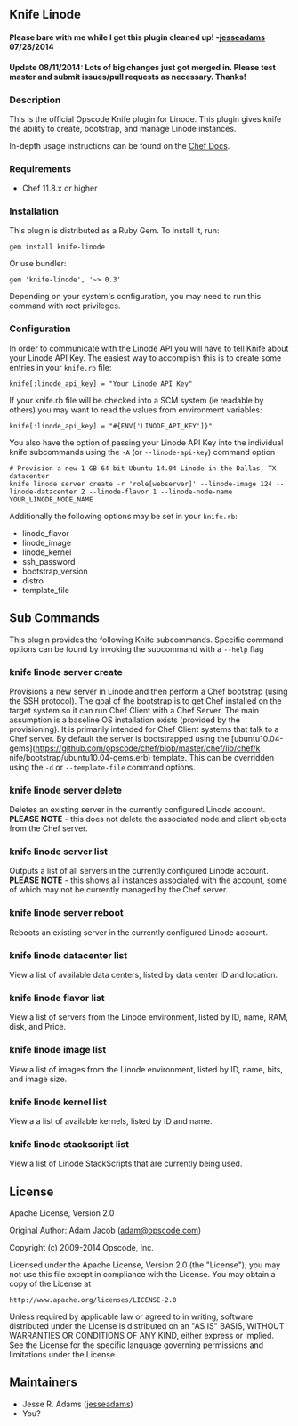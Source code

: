 ## Knife Linode

#### Please bare with me while I get this plugin cleaned up! -[jesseadams](https://github.com/jesseadams) 07/28/2014
#### Update 08/11/2014: Lots of big changes just got merged in. Please test master and submit issues/pull requests as necessary. Thanks!

### Description

This is the official Opscode Knife plugin for Linode. This plugin gives knife
the ability to create, bootstrap, and manage Linode instances.

In-depth usage instructions can be found on the [Chef Docs](http://docs.opscode.com/plugin_knife_linode.html).

### Requirements

* Chef 11.8.x or higher

### Installation

This plugin is distributed as a Ruby Gem. To install it, run:

    gem install knife-linode

Or use bundler:

    gem 'knife-linode', '~> 0.3'

Depending on your system's configuration, you may need to run this command
with root privileges.

### Configuration

In order to communicate with the Linode API you will have to tell Knife about
your Linode API Key.  The easiest way to accomplish this is to create some
entries in your `knife.rb` file:

    knife[:linode_api_key] = "Your Linode API Key"

If your knife.rb file will be checked into a SCM system (ie readable by
others) you may want to read the values from environment variables:

    knife[:linode_api_key] = "#{ENV['LINODE_API_KEY']}"

You also have the option of passing your Linode API Key into the individual
knife subcommands using the `-A` (or `--linode-api-key`) command option

    # Provision a new 1 GB 64 bit Ubuntu 14.04 Linode in the Dallas, TX datacenter
    knife linode server create -r 'role[webserver]' --linode-image 124 --linode-datacenter 2 --linode-flavor 1 --linode-node-name YOUR_LINODE_NODE_NAME

Additionally the following options may be set in your `knife.rb`:

*   linode_flavor
*   linode_image
*   linode_kernel
*   ssh_password
*   bootstrap_version
*   distro
*   template_file

## Sub Commands

This plugin provides the following Knife subcommands.  Specific command
options can be found by invoking the subcommand with a `--help` flag

### knife linode server create

Provisions a new server in Linode and then perform a Chef bootstrap (using the
SSH protocol).  The goal of the bootstrap is to get Chef installed on the
target system so it can run Chef Client with a Chef Server. The main
assumption is a baseline OS installation exists (provided by the
provisioning). It is primarily intended for Chef Client systems that talk to a
Chef server.  By default the server is bootstrapped using the
[ubuntu10.04-gems](https://github.com/opscode/chef/blob/master/chef/lib/chef/k
nife/bootstrap/ubuntu10.04-gems.erb) template.  This can be overridden using
the `-d` or `--template-file` command options.

### knife linode server delete

Deletes an existing server in the currently configured Linode account.
**PLEASE NOTE** - this does not delete the associated node and client objects
from the Chef server.

### knife linode server list

Outputs a list of all servers in the currently configured Linode account.
**PLEASE NOTE** - this shows all instances associated with the account, some
of which may not be currently managed by the Chef server.

### knife linode server reboot

Reboots an existing server in the currently configured Linode account.

### knife linode datacenter list

View a list of available data centers, listed by data center ID and location.

### knife linode flavor list

View a list of servers from the Linode environment, listed by ID, name, RAM,
disk, and Price.

### knife linode image list

View a list of images from the Linode environment, listed by ID, name, bits,
and image size.

### knife linode kernel list

View a a list of available kernels, listed by ID and name.

### knife linode stackscript list

View a list of Linode StackScripts that are currently being used.

## License

Apache License, Version 2.0

Original Author: Adam Jacob (<adam@opscode.com>)

Copyright (c) 2009-2014 Opscode, Inc.

Licensed under the Apache License, Version 2.0 (the "License"); you may not
use this file except in compliance with the License. You may obtain a copy of
the License at

    http://www.apache.org/licenses/LICENSE-2.0

Unless required by applicable law or agreed to in writing, software
distributed under the License is distributed on an "AS IS" BASIS, WITHOUT
WARRANTIES OR CONDITIONS OF ANY KIND, either express or implied. See the
License for the specific language governing permissions and limitations under
the License.

## Maintainers

* Jesse R. Adams ([jesseadams](https://github.com/jesseadams))
* You?
